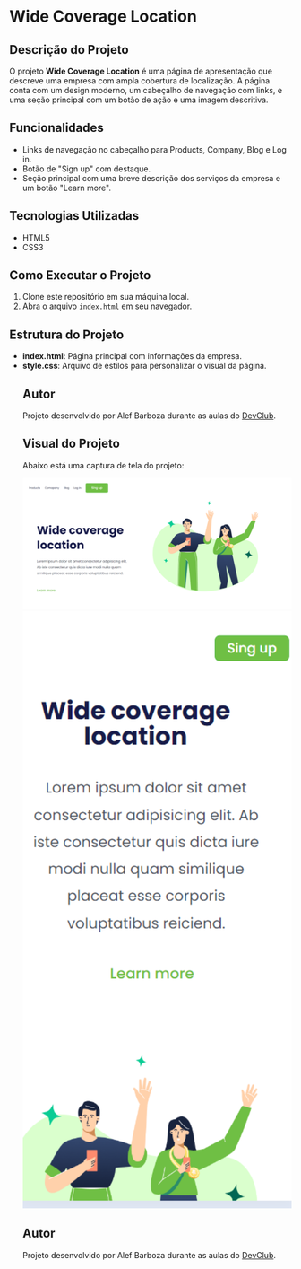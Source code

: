 
<body>
    <h1>Wide Coverage Location</h1>
    
  
  <h2>Descrição do Projeto</h2>
    <p>O projeto <strong>Wide Coverage Location</strong> é uma página de apresentação que descreve uma empresa com ampla cobertura de localização. A página conta com um design moderno, um cabeçalho de navegação com links, e uma seção principal com um botão de ação e uma imagem descritiva.</p>
    
  <h2>Funcionalidades</h2>
    <ul>
        <li>Links de navegação no cabeçalho para Products, Company, Blog e Log in.</li>
        <li>Botão de "Sign up" com destaque.</li>
        <li>Seção principal com uma breve descrição dos serviços da empresa e um botão "Learn more".</li>
    </ul>
    
  <h2>Tecnologias Utilizadas</h2>
    <ul>
        <li>HTML5</li>
        <li>CSS3</li>
    </ul>
    
   <h2>Como Executar o Projeto</h2>
    <ol>
        <li>Clone este repositório em sua máquina local.</li>
        <li>Abra o arquivo <code>index.html</code> em seu navegador.</li>
    </ol>
    
  <h2>Estrutura do Projeto</h2>
    <ul>
        <li><strong>index.html</strong>: Página principal com informações da empresa.</li>
        <li><strong>style.css</strong>: Arquivo de estilos para personalizar o visual da página.</li>
    
   <h2>Autor</h2>
   <p>Projeto desenvolvido por Alef Barboza durante as aulas do <a href="https://rodolfomori.com.br/devclub/">DevClub</a>.</p>


    
   <h2>Visual do Projeto</h2>
    <p>Abaixo está uma captura de tela do projeto:</p>
   <img src="https://github.com/Albu-barboza/Desafio-Wide-coverage-Forma--o-DevClub/blob/main/img/inicio.png?raw=true" alt="Página We Care" width="700">
   <img src="https://github.com/Albu-barboza/Desafio-Wide-coverage-Forma--o-DevClub/blob/main/img/image.png?raw=true" alt="Página We Care" width="700">
    
  <h2>Autor</h2>
  <p>Projeto desenvolvido por Alef Barboza durante as aulas do <a href="https://rodolfomori.com.br/devclub/">DevClub</a>.</p>

